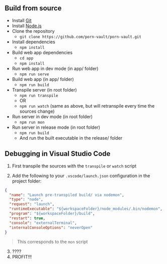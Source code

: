 ## Build from source

- Install [Git](https://git-scm.com/)
- Install [Node.js](https://nodejs.org/en/)
- Clone the repository
  - `git clone https://github.com/porn-vault/porn-vault.git`
- Install dependencies
  - `npm install`
- Build web app dependencies
  - `cd app`
  - `npm install`
- Run web app in dev mode (in app/ folder)
  - `npm run serve`
- Build web app (in app/ folder)
  - `npm run build`
- Transpile server (in root folder)
  - `npm run transpile`
  - OR
  - `npm run watch` (same as above, but will retranspile every time the sources change)
- Run server in dev mode (in root folder)
  - `npm run mon`
- Run server in release mode (in root folder)
  - `npm run build`
  - And run the built executable in the release/ folder


## Debugging in Visual Studio Code

1. First transpile the sources with the `transpile` or `watch` script

2. Add the following to your `.vscode/launch.json` configuration in the project folder:
```json
{
  "name": "Launch pre-transpiled build/ via nodemon",
  "type": "node",
  "request": "launch",
  "runtimeExecutable": "${workspaceFolder}/node_modules/.bin/nodemon",
  "program": "${workspaceFolder}/build",
  "restart": true,
  "console": "externalTerminal",
  "internalConsoleOptions": "neverOpen"
}
```
> This corresponds to the `mon` script

3. ????
4. PROFIT!!!